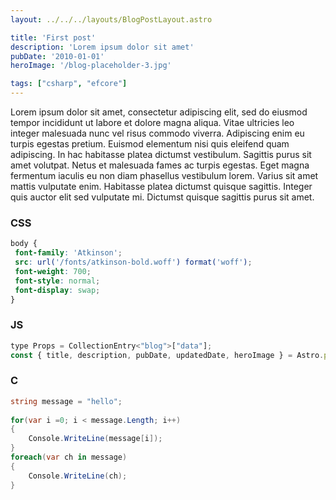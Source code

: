 ```yaml
---
layout: ../../../layouts/BlogPostLayout.astro

title: 'First post'
description: 'Lorem ipsum dolor sit amet'
pubDate: '2010-01-01'
heroImage: '/blog-placeholder-3.jpg'

tags: ["csharp", "efcore"]
---
```


Lorem ipsum dolor sit amet, consectetur adipiscing elit, sed do eiusmod tempor incididunt ut labore et dolore magna aliqua. Vitae ultricies leo integer malesuada nunc vel risus commodo viverra. Adipiscing enim eu turpis egestas pretium. Euismod elementum nisi quis eleifend quam adipiscing. In hac habitasse platea dictumst vestibulum. Sagittis purus sit amet volutpat. Netus et malesuada fames ac turpis egestas. Eget magna fermentum iaculis eu non diam phasellus vestibulum lorem. Varius sit amet mattis vulputate enim. Habitasse platea dictumst quisque sagittis. Integer quis auctor elit sed vulputate mi. Dictumst quisque sagittis purus sit amet.

### CSS

```css
body {
 font-family: 'Atkinson';
 src: url('/fonts/atkinson-bold.woff') format('woff');
 font-weight: 700;
 font-style: normal;
 font-display: swap;
}
```

### JS

```js
type Props = CollectionEntry<"blog">["data"];
const { title, description, pubDate, updatedDate, heroImage } = Astro.props;
```

### C

```csharp
string message = "hello";
 
for(var i =0; i < message.Length; i++)
{
    Console.WriteLine(message[i]);
}
foreach(var ch in message)
{
    Console.WriteLine(ch);
}
```
